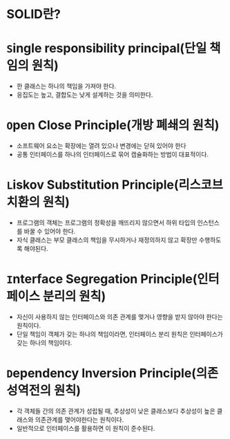 # SOLID란?

# `S`ingle responsibility principal(단일 책임의 원칙)
* 한 클래스는 하나의 책임을 가져야 한다.
* 응집도는 높고, 결합도는 낮게 설계하는 것을 의미한다.

# `O`pen Close Principle(개방 폐쇄의 원칙)
* 소프트웨어 요소는 확장에는 열려 있으나 변경에는 닫혀 있어야 한다
* 공통 인터페이스를 하나의 인터페이스로 묶어 캡슐화하는 방법이 대표적이다.

# `L`iskov Substitution Principle(리스코브 치환의 원칙)
* 프로그램의 객체는 프로그램의 정확성을 깨뜨리지 않으면서 하위 타입의 인스턴스를 바꿀 수 있어야 한다. 
* 자식 클래스는 부모 클래스의 책임을 무시하거나 재정의하지 않고 확장만 수행하도록 해야된다.  

# `I`nterface Segregation Principle(인터페이스 분리의 원칙)
* 자신이 사용하지 않는 인터페이스와 의존 관계를 맺거나 영향을 받지 않아야 한다는 원칙이다.  
* 단일 책임이 객체가 갖는 하나의 책임이라면, 인터페이스 분리 원칙은 인터페이스가 갖는 하나의 책임이다.  

# `D`ependency Inversion Principle(의존성역전의 원칙)
* 각 객체들 간의 의존 관계가 성립될 때, 추상성이 낮은 클래스보다 추상성이 높은 클래스와 의존관계를 맺어야한다는 원칙이다.  
* 일반적으로 인터페이스를 활용하면 이 원칙이 준수된다.

